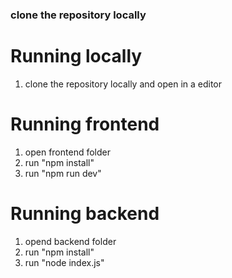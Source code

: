 ### clone the repository locally
# Running locally
1. clone the repository locally and open in a editor
# Running frontend
1. open frontend folder
2. run "npm install"
3. run "npm run dev"
# Running backend
1. opend backend folder
2. run "npm install"
3. run "node index.js"
